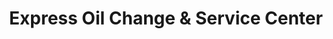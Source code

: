 ---
title: "Express Oil Change & Service Center"
url: /apex/express-oil-change-and-service-center/
shop: car repair
---